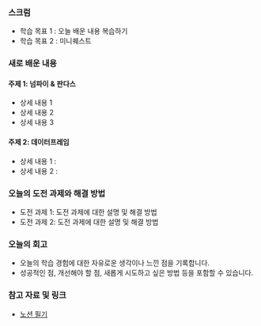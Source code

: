 ### 스크럼
- 학습 목표 1 : 오늘 배운 내용 복습하기
- 학습 목표 2 : 미니퀘스트

### 새로 배운 내용
#### 주제 1: 넘파이 & 판다스
- 상세 내용 1 
- 상세 내용 2
- 상세 내용 3

#### 주제 2: 데이터프레임
- 상세 내용 1 : 
- 상세 내용 2 : 

### 오늘의 도전 과제와 해결 방법
- 도전 과제 1: 도전 과제에 대한 설명 및 해결 방법
- 도전 과제 2: 도전 과제에 대한 설명 및 해결 방법

### 오늘의 회고
- 오늘의 학습 경험에 대한 자유로운 생각이나 느낀 점을 기록합니다.
- 성공적인 점, 개선해야 할 점, 새롭게 시도하고 싶은 방법 등을 포함할 수 있습니다.

### 참고 자료 및 링크
- [노션 필기](https://secretive-cross-1ca.notion.site/2-4-18f3d2a8c1b180318103c186b5b533e0)
